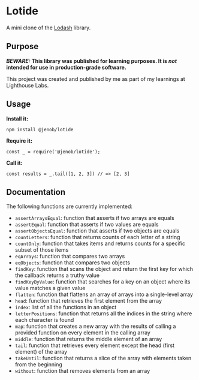 # Lotide

A mini clone of the [Lodash](https://lodash.com) library.

## Purpose

**_BEWARE:_ This library was published for learning purposes. It is _not_ intended for use in production-grade software.**

This project was created and published by me as part of my learnings at Lighthouse Labs. 

## Usage

**Install it:**

`npm install @jenob/lotide`

**Require it:**

`const _ = require('@jenob/lotide');`

**Call it:**

`const results = _.tail([1, 2, 3]) // => [2, 3]`

## Documentation

The following functions are currently implemented:

* `assertArraysEqual`: function that asserts if two arrays are equals
* `assertEqual`: function that asserts if two values are equals
* `assertObjectsEqual`: function that asserts if two objects are equals
* `countLetters`: function that returns counts of each letter of a string
* `countOnly`: function that takes items and returns counts for a specific subset of those items
* `eqArrays`: function that compares two arrays
* `eqObjects`: function that compares two objects
* `findKey`: function that scans the object and return the first key for which the callback returns a truthy value
* `findKeyByValue`: function that searches for a key on an object where its value matches a given value
* `flatten`: function that flattens an array of arrays into a single-level array
* `head`: function that retrieves the first element from the array
* `index`: list of all the functions in an object
* `letterPositions`: function that returns all the indices in the string where each character is found
* `map`: function that creates a new array with the results of calling a provided function on every element in the calling array
* `middle`: function that returns the middle element of an array
* `tail`: function that retrieves every element except the head (first element) of the array
* `takeUntil`: function that returns a slice of the array with elements taken from the beginning
* `without`: function that removes elements from an array